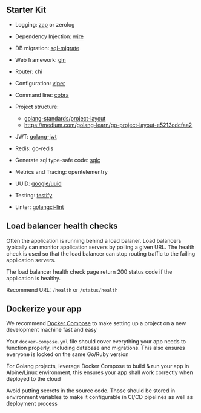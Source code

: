 ## Starter Kit

- Logging: [zap](https://github.com/uber-go/zap) or zerolog

- Dependency Injection: [wire](https://github.com/google/wire)

- DB migration: [sql-migrate](https://github.com/rubenv/sql-migrate)

- Web framework: [gin](https://github.com/gin-gonic/gin)

- Router: chi

- Configuration: [viper](https://github.com/spf13/viper)

- Command line: [cobra](https://github.com/spf13/cobra)

- Project structure:
  - [golang-standards/project-layout](https://github.com/golang-standards/project-layout)
  - https://medium.com/golang-learn/go-project-layout-e5213cdcfaa2

- JWT: [golang-jwt](https://github.com/golang-jwt/jwt)

- Redis: go-redis

- Generate sql type-safe code: [sqlc](https://github.com/sqlc-dev/sqlc)

- Metrics and Tracing: opentelementry

- UUID: [google/uuid](https://github.com/google/uuid)

- Testing: [testify](https://github.com/stretchr/testify)

- Linter: [golangci-lint](https://github.com/golangci/golangci-lint)

## Load balancer health checks

Often the application is running behind a load balaner. Load balancers typically can monitor application servers by polling a given URL. The health check is used so that the load balancer can stop routing traffic to the failing application servers.

The load balancer health check page return 200 status code if the application is healthy.

Recommend URL: `/health` or `/status/health`

## Dockerize your app

We recommend [Docker Compose](https://docs.docker.com/compose/) to make setting up a project on a new development machine fast and easy

Your `docker-compose.yml` file should cover everything your app needs to function properly, including database and migrations. This also ensures everyone is locked on the same Go/Ruby version

For Golang projects, leverage Docker Compose to build & run your app in Alpine/Linux environment, this ensures your app shall work correctly when deployed to the cloud

Avoid putting secrets in the source code. Those should be stored in environment variables to make it configurable in CI/CD pipelines as well as deployment process

